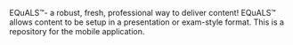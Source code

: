  EQuALS™- a robust, fresh, professional way to deliver content! EQuALS™ allows content to be setup in a presentation or exam-style format. This is a repository for the mobile application.

